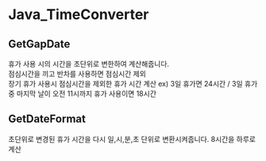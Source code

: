 # Java_TimeConverter

## GetGapDate
휴가 사용 시의 시간을 초단위로 변한하여 계산해줍니다. <br />
점심시간을 끼고 반차를 사용하면 점심시간 제외 <br />
장기 휴가 사용시 점심시간을 제외한 휴가 시간 계산  ex) 3일 휴가면 24시간 / 3일 휴가 중 마지막 날이 오전 11시까지 휴가 사용이면 18시간<br />


## GetDateFormat
초단위로 변경된 휴가 시간을 다시 일,시,분,초 단위로 변환시켜줍니다.
8시간을 하루로 계산 <br />
